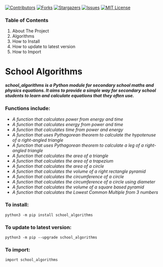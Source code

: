 [![Contributors][contributors-shield]][contributors-url]
[![Forks][forks-shield]][forks-url]
[![Stargazers][stars-shield]][stars-url]
[![Issues][issues-shield]][issues-url]
[![MIT License][license-shield]][license-url]



### Table of Contents
1. About The Project
2. Algorithms
3. How to Install
4. How to update to latest version
5. How to Import

# **School Algorithms**
  ***school_algorithms is a Python module for secondary school maths and physics equations.
  It aims to provide a simple way for secondary school students
  to learn and calculate equations that they often use.***

### Functions include:
- _A function that calculates power from energy and time_
- _A function that calculates energy from power and time_
- _A function that calculates time from power and energy_
- _A function that uses Pythagorean theorem to calculate the hypotenuse of a right-angled triangle_
- _A function that uses Pythagorean theorem to calculate a leg of a right-angled triangle_
- _A function that calculates the area of a triangle_
- _A function that calculates the area of a trapezium_
- _A function that calculates the area of a circle_
- _A function that calculates the volume of a right rectangle pyramid_
- _A function that calculates the circumference of a circle_
- _A function that calculates the circumference of a circle using diameter_
- _A function that calculates the volume of a square based pyramid_
- _A function that calculates the Lowest Common Multiple from 3 numbers_

### To install:
```
python3 -m pip install school_algorithms
```
### To update to latest version:
```
python3 -m pip --upgrade school_algorithms
```
### To import:
```
import school_algorithms
```





[contributors-shield]: https://img.shields.io/github/contributors/Sammygarch/school_algorithms.svg?style=for-the-badge
[contributors-url]: https://github.com/Sammygarch/school_algorithms/graphs/contributors
[forks-shield]: https://img.shields.io/github/forks/Sammygarch/school_algorithms.svg?style=for-the-badge
[forks-url]: https://github.com/Sammygarch/school_algorithms/network/members
[stars-shield]: https://img.shields.io/github/stars/Sammygarch/school_algorithms.svg?style=for-the-badge
[stars-url]: https://github.com/Sammygarch/school_algorithms/stargazers
[issues-shield]: https://img.shields.io/github/issues/Sammygarch/school_algorithms.svg?style=for-the-badge
[issues-url]: https://github.com/Sammygarch/school_algorithms/issues
[license-shield]: https://img.shields.io/github/license/Sammygarch/school_algorithms.svg?style=for-the-badge
[license-url]: https://github.com/Sammygarch/school_algorithms/blob/master/LICENSE.txt
